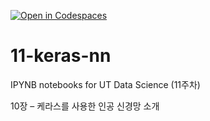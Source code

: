 [![Open in Codespaces](https://classroom.github.com/assets/launch-codespace-2972f46106e565e64193e422d61a12cf1da4916b45550586e14ef0a7c637dd04.svg)](https://classroom.github.com/open-in-codespaces?assignment_repo_id=17484633)
# 11-keras-nn

IPYNB notebooks for UT Data Science (11주차)

10장 – 케라스를 사용한 인공 신경망 소개
